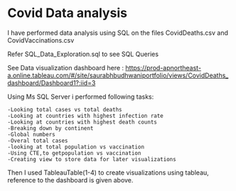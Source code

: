 # Covid Data analysis

I have performed data analysis using SQL on the files CovidDeaths.csv and CovidVaccinations.csv

Refer SQL_Data_Exploration.sql to see SQL Queries

See Data visualization dashboard here : https://prod-apnortheast-a.online.tableau.com/#/site/saurabhbudhwaniportfolio/views/CovidDeaths_dashboard/Dashboard1?:iid=3

Using Ms SQL Server i performed following tasks:

    -Looking total cases vs total deaths
    -Looking at countries with highest infection rate
    -Looking at countries with highest death counts
    -Breaking down by continent
    -Global numbers
    -Overal total cases
    -looking at total population vs vaccination
    -Using CTE,to getpopulation vs vaccination
    -Creating view to store data for later visualizations
    
Then I used TableauTable(1-4) to create visualizations using tableau, reference to the dashboard is given above.
    
